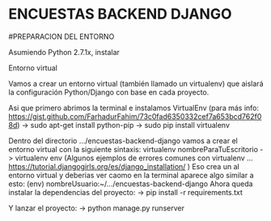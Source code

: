 # ENCUESTAS BACKEND DJANGO

#PREPARACION DEL ENTORNO

Asumiendo Python 2.7.1x, instalar 

Entorno virtual

Vamos a crear un entorno virtual (también llamado un virtualenv) que aislará la configuración Python/Django con base en cada proyecto.

Asi que primero abrimos la terminal e instalamos VirtualEnv (para más info: https://gist.github.com/FarhadurFahim/73c0fad6350332cef7a653bcd762f08d)
-> sudo apt-get install python-pip
-> sudo pip install virtualenv 

Dentro del directorio .../encuestas-backend-django vamos a crear el entorno virtual con la siguiente sintaxis:
virtualenv nombreParaTuEscritorio
-> virtualenv env
(Algunos ejemplos de errores comunes con virtualenv ... https://tutorial.djangogirls.org/es/django_installation/ )
Eso crea un al entorno virtual y deberias ver caomo en la terminal aparece algo similar a esto:
(env) nombreUsuario:~/.../encuestas-backend-django
Ahora queda instalar la dependencias del proyecto:
-> pip install -r requirements.txt

Y lanzar el proyecto:
-> python manage.py runserver





 



